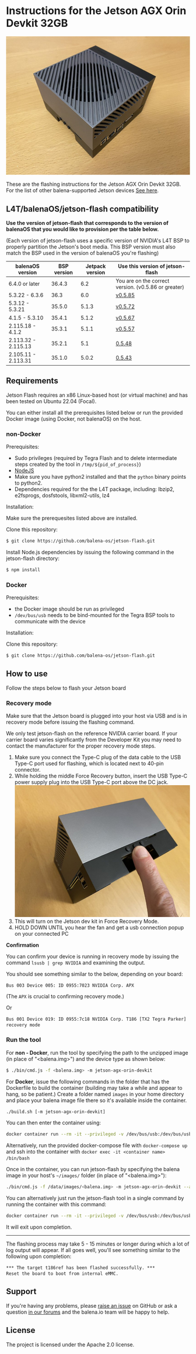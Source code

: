 # Instructions for the Jetson AGX Orin Devkit 32GB

<img src="images/jetson-agx-orin-devkit-64gb.jpg">

These are the flashing instructions for the Jetson AGX Orin Devkit 32GB. For the list of other balena-supported Jetson devices [See here](../README.md#instructions).

## L4T/balenaOS/jetson-flash compatibility

**Use the version of jetson-flash that corresponds to the version of balenaOS that you would like to provision per the table below.**

(Each version of jetson-flash uses a specific version of NVIDIA's L4T BSP to properly partition the Jetson's boot media. This BSP version must also match the BSP used in the version of balenaOS you're flashing)

| balenaOS version | BSP version | Jetpack version | Use this version of jetson-flash |
|------------------|-------------|-----------------|----------------------------------|
| 6.4.0 or later   | 36.4.3      | 6.2             | You are on the correct version. (v0.5.86 or greater)              |
| 5.3.22 - 6.3.6   | 36.3        | 6.0             | [v0.5.85](https://github.com/balena-os/jetson-flash/tree/v0.5.85) |
| 5.3.12 - 5.3.21  | 35.5.0      | 5.1.3           | [v0.5.72](https://github.com/balena-os/jetson-flash/tree/v0.5.72) |
| 4.1.5 - 5.3.10   | 35.4.1      | 5.1.2           | [v0.5.67](https://github.com/balena-os/jetson-flash/tree/v0.5.67) |
| 2.115.18 - 4.1.2 | 35.3.1      | 5.1.1           | [v0.5.57](https://github.com/balena-os/jetson-flash/tree/v0.5.57) |
| 2.113.32 - 2.115.13 | 35.2.1   | 5.1             | [0.5.48](https://github.com/balena-os/jetson-flash/tree/v0.5.48)  |
| 2.105.11 - 2.113.31 | 35.1.0   | 5.0.2           | [0.5.43](https://github.com/balena-os/jetson-flash/tree/v0.5.43)  |

## Requirements
Jetson Flash requires an x86 Linux-based host (or virtual machine) and has been tested on Ubuntu 22.04 (Focal).

You can either install all the prerequisites listed below or run the provided Docker image (using Docker, not balenaOS) on the host.

### non-Docker

Prerequisites:

- Sudo privileges (required by Tegra Flash and to delete intermediate steps created by the tool in `/tmp/${pid_of_process}`)
- [NodeJS](https://nodejs.org)
- Make sure you have python2 installed and that the `python` binary points to python2.
- Dependencies required for the the L4T package, including: lbzip2, e2fsprogs, dosfstools, libxml2-utils, lz4

Installation:

Make sure the prerequesites listed above are installed.

Clone this repository:
```sh
$ git clone https://github.com/balena-os/jetson-flash.git
```

Install Node.js dependencies by issuing the following command in the jetson-flash directory:
```sh
$ npm install
```

### Docker

Prerequisites:

- the Docker image should be run as privileged
- `/dev/bus/usb` needs to be bind-mounted for the Tegra BSP tools to communicate with the device

Installation:

Clone this repository:
```sh
$ git clone https://github.com/balena-os/jetson-flash.git
```

## How to use

Follow the steps below to flash your Jetson board

### Recovery mode

Make sure that the Jetson board is plugged into your host via USB and is in recovery mode before issuing the flashing command. 

We only test jetson-flash on the reference NVIDIA carrier board. If your carrier board varies significantly from the Developer Kit you may need to contact the manufacturer for the proper recovery mode steps.

1. Make sure you connect the Type-C plug of the data cable to the USB Type-C port used for flashing, which is located next to 40-pin connector.
2. While holding the middle Force Recovery button, insert the USB Type-C power supply plug into the USB Type-C port above the DC jack. <img src="images/jetson-agx-orin-devkit-64gb_recovery.jpg">
3. This will turn on the Jetson dev kit in Force Recovery Mode.
4. HOLD DOWN UNTIL you hear the fan and get a usb connection popup on your connected PC

**Confirmation**

You can confirm your device is running in recovery mode by issuing the command `lsusb | grep NVIDIA` and examining the output.

You should see something similar to the below, depending on your board:

```
Bus 003 Device 005: ID 0955:7023 NVIDIA Corp. APX

```

(The `APX` is crucial to confirming recovery mode.) 

Or

```
Bus 001 Device 019: ID 0955:7c18 NVIDIA Corp. T186 [TX2 Tegra Parker] recovery mode
```

### Run the tool

For **non - Docker**, run the tool by specifying the path to the unzipped image (in place of "<balena.img>") and the device type as shown below:

```sh
$ ./bin/cmd.js -f <balena.img> -m jetson-agx-orin-devkit
```

For **Docker**, issue the following commands in the folder that has the Dockerfile to build the container (building may take a while and appear to hang, so be patient.) Create a folder named `images` in your home directory and place your balena image file there so it's available inside the container.

```sh
./build.sh [-m jetson-agx-orin-devkit]
```

You can then enter the container using:

```sh
docker container run --rm -it --privileged -v /dev/bus/usb:/dev/bus/usb -v ~/images:/data/images jetson-flash-image /bin/bash
```

Alternatively, run the provided docker-compose file with `docker-compose up` and ssh into the container with `docker exec -it <container name> /bin/bash` 

Once in the container, you can run jetson-flash by specifying the balena image in your host's `~/images/` folder (in place of "<balena.img>"):

```sh
./bin/cmd.js -f /data/images/<balena.img> -m jetson-agx-orin-devkit --accept-license=yes -c /tmp/Linux_for_Tegra
```

You can alternatively just run the jetson-flash tool in a single command by running the container with this command:

```sh
docker container run --rm -it --privileged -v /dev/bus/usb:/dev/bus/usb -v ~/images:/data/images jetson-flash-image ./bin/cmd.js -f /data/images/<balena.img> -m jetson-agx-orin-devkit --accept-license=yes -c /tmp/Linux_for_Tegra
```

It will exit upon completion. 

---

The flashing process may take 5 - 15 minutes or longer during which a lot of log output will appear. If all goes well, you'll see something similar to the following upon completion:

```
*** The target t186ref has been flashed successfully. ***
Reset the board to boot from internal eMMC.

```
## Support

If you're having any problems, please [raise an issue](https://github.com/balena-os/jetson-flash/issues/new) on GitHub or ask a question [in our forums](https://forums.balena.io/c/share-questions-or-issues-about-balena-jetson-flash-which-is-a-tool-that-allows-users-to-flash-balenaos-on-nvidia-jetson-devices/95) and the balena.io team will be happy to help.


License
-------

The project is licensed under the Apache 2.0 license.
